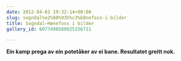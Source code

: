 ```yaml
---
date: 2012-04-01 19:32:14+00:00
slug: sogndal%e2%80%93h%c3%b8nefoss-i-bilder
title: Sogndal–Hønefoss i bilder
gallery_id: 6077498589025156721

---
```


**Ein kamp prega av ein potetåker av ei bane. Resultatet greitt nok.**


